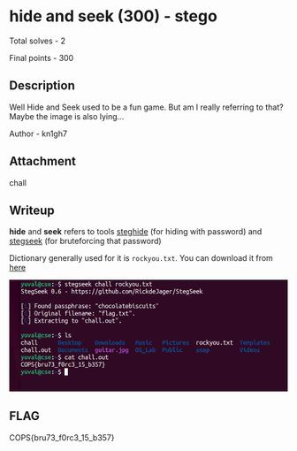 # hide and seek (300) - stego

Total solves - 2

Final points - 300

## Description
Well Hide and Seek used to be a fun game. But am I really referring to that? Maybe the image is also lying...

Author - kn1gh7

## Attachment
chall

## Writeup
**hide** and **seek** refers to tools [steghide](https://github.com/StefanoDeVuono/steghide) (for hiding with password) and [stegseek](https://github.com/RickdeJager/stegseek) (for bruteforcing that password)

Dictionary generally used for it is `rockyou.txt`. You can download it from [here]('https://github.com/brannondorsey/naive-hashcat/releases/download/data/rockyou.txt')

![stegseek](image.png)

## FLAG
COPS{bru73_f0rc3_15_b357}


